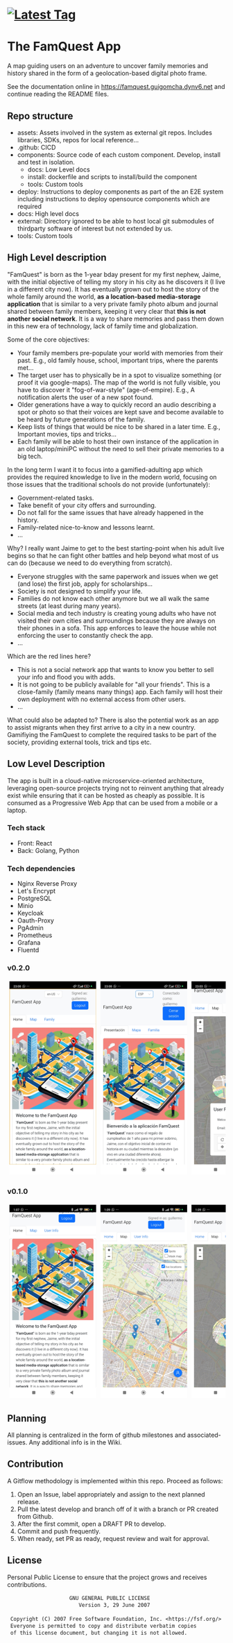 <h1>
  <a href="https://github.com/guigomcha/famquest/releases"><img src="https://img.shields.io/github/v/tag/guigomcha/famquest" alt="Latest Tag"></a>
</h1>

# The FamQuest App

A map guiding users on an adventure to uncover family memories and history shared in the form of a geolocation-based digital photo frame.

See the documentation online in <https://famquest.guigomcha.dynv6.net> and continue reading the README files.

## Repo structure

- assets: Assets involved in the system as external git repos. Includes libraries, SDKs, repos for local reference...
- .github: CICD
- components: Source code of each custom component. Develop, install and test in isolation.
  - docs: Low Level docs
  - install: dockerfile and scripts to install/build the component
  - tools: Custom tools
- deploy: Instructions to deploy components as part of the an E2E system including instructions to deploy opensource components which are required
- docs: High level docs
- external: Directory ignored to be able to host local git submodules of thirdparty software of interest but not extended by us.
- tools: Custom tools

## High Level description

"FamQuest" is born as the 1-year bday present for my first nephew, Jaime, with the initial objective of telling my story in his city as he discovers it (I live in a different city now).
It has eventually grown out to host the story of the whole family around the world, **as a location-based media-storage application** that is similar to a very private family photo album
and journal shared between family members, keeping it very clear that **this is not another social network**.
It is a way to share memories and pass them down in this new era of technology, lack of family time and globalization.

Some of the core objectives:  

- Your family members pre-populate your world with memories from their past. E.g., old family house, school, important trips, where the parents met...
- The target user has to physically be in a spot to visualize something (or proof it via google-maps). The map of the world is not fully visible, you have to discover it "fog-of-war-style" (age-of-empire). E.g., A notification alerts the user of a new spot found.
- Older generations have a way to quickly record an audio describing a spot or photo so that their voices are kept save and become available to be heard by future generations of the family.
- Keep lists of things that would be nice to be shared in a later time. E.g., Important movies, tips and tricks...
- Each family will be able to host their own instance of the application in an old laptop/miniPC without the need to sell their private memories to a big tech.

In the long term I want it to focus into a gamified-adulting app which provides the required knowledge to live in the modern world, focusing on those issues that the traditional schools do not provide (unfortunately):

- Government-related tasks.
- Take benefit of your city offers and surrounding.
- Do not fall for the same issues that have already happened in the history.
- Family-related nice-to-know and lessons learnt.
- ...

Why? I really want Jaime to get to the best starting-point when his adult live begins so that he can fight other battles and help beyond what most of us can do (because we need to do everything from scratch).

- Everyone struggles with the same paperwork and issues when we get (and lose) the first job, apply for scholarships...
- Society is not designed to simplify your life.
- Families do not know each other anymore but we all walk the same streets (at least during many years).
- Social media and tech industry is creating young adults who have not visited their own cities and surroundings because they are always on their phones in a sofa. This app enforces to leave the house while not enforcing the user to constantly check the app.
- ...

Which are the red lines here?

- This is not a social network app that wants to know you better to sell your info and flood you with adds.
- It is not going to be publicly available for "all your friends". This is a close-family (family means many things) app. Each family will host their own deployment with no external access from other users.
- ...

What could also be adapted to?
There is also the potential work as an app to assist migrants when they first arrive to a city in a new country. Gamifiying the FamQuest to complete the required tasks to be part of the
society, providing external tools, trick and tips etc.

## Low Level Description

The app is built in a cloud-native microservice-oriented architecture, leveraging open-source projects trying not to reinvent anything that already exist while ensuring that it can be hosted as cheaply as possible.
It is consumed as a Progressive Web App that can be used from a mobile or a laptop.

### Tech stack

- Front: React
- Back: Golang, Python

### Tech dependencies

- Nginx Reverse Proxy
- Let's Encrypt
- PostgreSQL
- Minio
- Keycloak
- Oauth-Proxy
- PgAdmin
- Prometheus
- Grafana
- Fluentd

### v0.2.0

<p align="center">
  <div style="display: flex; overflow-x: scroll; width: 100%;">
    <img src="./docs/v0.2.0/home-en.jpg" alt="Phone Screenshot" width="200" style="margin: 5px; flex-shrink: 0;"/>
    <img src="./docs/v0.2.0/home-esp.jpg" alt="Phone Screenshot" width="200" style="margin: 5px; flex-shrink: 0;"/>
    <img src="./docs/v0.2.0/quick-actions.jpg" alt="Phone Screenshot" width="200" style="margin: 5px; flex-shrink: 0;"/>
    <img src="./docs/v0.2.0/spot.jpg" alt="Phone Screenshot" width="200" style="margin: 5px; flex-shrink: 0;"/>
    <img src="./docs/v0.2.0/discovered.jpg" alt="Phone Screenshot" width="200" style="margin: 5px; flex-shrink: 0;"/>
    <img src="./docs/v0.2.0/user.jpg" alt="Phone Screenshot" width="200" style="margin: 5px; flex-shrink: 0;"/>
    <img src="./docs/v0.2.0/note.jpg" alt="Phone Screenshot" width="200" style="margin: 5px; flex-shrink: 0;"/>
  </div>
</p>

### v0.1.0

<p align="center">
  <div style="display: flex; overflow-x: scroll; width: 100%;">
    <img src="./docs/v0.1.0/home.jpg" alt="Phone Screenshot" width="200" style="margin: 5px; flex-shrink: 0;"/>
    <img src="./docs/v0.1.0/map-edit.jpg" alt="Phone Screenshot" width="200" style="margin: 5px; flex-shrink: 0;"/>
    <img src="./docs/v0.1.0/map-mask.jpg" alt="Phone Screenshot" width="200" style="margin: 5px; flex-shrink: 0;"/>
    <img src="./docs/v0.1.0/spot.jpg" alt="Phone Screenshot" width="200" style="margin: 5px; flex-shrink: 0;"/>
    <img src="./docs/v0.1.0/spot-photo.jpg" alt="Phone Screenshot" width="200" style="margin: 5px; flex-shrink: 0;"/>
  </div>
</p>

## Planning

All planning is centralized in the form of github milestones and associated-issues.
Any additional info is in the Wiki.

## Contribution

A Gitflow methodology is implemented within this repo. Proceed as follows:

1. Open an Issue, label appropriately and assign to the next planned release.
2. Pull the latest develop and branch off of it with a branch or PR created from Github.
3. After the first commit, open a DRAFT PR to develop.
4. Commit and push frequently.
5. When ready, set PR as ready, request review and wait for approval.

## License

Personal Public License to ensure that the project grows and receives contributions.

```text
                    GNU GENERAL PUBLIC LICENSE
                       Version 3, 29 June 2007

 Copyright (C) 2007 Free Software Foundation, Inc. <https://fsf.org/>
 Everyone is permitted to copy and distribute verbatim copies
 of this license document, but changing it is not allowed.

```
